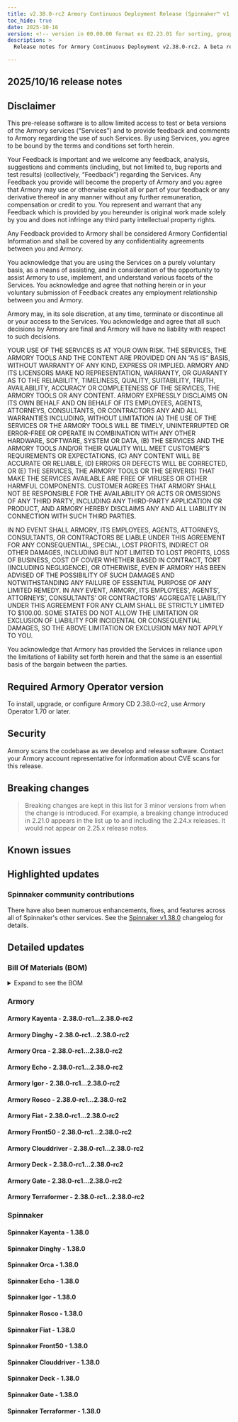 ```yaml
---
title: v2.38.0-rc2 Armory Continuous Deployment Release (Spinnaker™ v1.38.0)
toc_hide: true
date: 2025-10-16
version: <!-- version in 00.00.00 format ex 02.23.01 for sorting, grouping -->
description: >
  Release notes for Armory Continuous Deployment v2.38.0-rc2. A beta release is not meant for installation in production environments.

---
```


## 2025/10/16 release notes

## Disclaimer

This pre-release software is to allow limited access to test or beta versions of the Armory services (“Services”) and to provide feedback and comments to Armory regarding the use of such Services. By using Services, you agree to be bound by the terms and conditions set forth herein.

Your Feedback is important and we welcome any feedback, analysis, suggestions and comments (including, but not limited to, bug reports and test results) (collectively, “Feedback”) regarding the Services. Any Feedback you provide will become the property of Armory and you agree that Armory may use or otherwise exploit all or part of your feedback or any derivative thereof in any manner without any further remuneration, compensation or credit to you. You represent and warrant that any Feedback which is provided by you hereunder is original work made solely by you and does not infringe any third party intellectual property rights.

Any Feedback provided to Armory shall be considered Armory Confidential Information and shall be covered by any confidentiality agreements between you and Armory.

You acknowledge that you are using the Services on a purely voluntary basis, as a means of assisting, and in consideration of the opportunity to assist Armory to use, implement, and understand various facets of the Services. You acknowledge and agree that nothing herein or in your voluntary submission of Feedback creates any employment relationship between you and Armory.

Armory may, in its sole discretion, at any time, terminate or discontinue all or your access to the Services. You acknowledge and agree that all such decisions by Armory are final and Armory will have no liability with respect to such decisions.

YOUR USE OF THE SERVICES IS AT YOUR OWN RISK. THE SERVICES, THE ARMORY TOOLS AND THE CONTENT ARE PROVIDED ON AN “AS IS” BASIS, WITHOUT WARRANTY OF ANY KIND, EXPRESS OR IMPLIED. ARMORY AND ITS LICENSORS MAKE NO REPRESENTATION, WARRANTY, OR GUARANTY AS TO THE RELIABILITY, TIMELINESS, QUALITY, SUITABILITY, TRUTH, AVAILABILITY, ACCURACY OR COMPLETENESS OF THE SERVICES, THE ARMORY TOOLS OR ANY CONTENT. ARMORY EXPRESSLY DISCLAIMS ON ITS OWN BEHALF AND ON BEHALF OF ITS EMPLOYEES, AGENTS, ATTORNEYS, CONSULTANTS, OR CONTRACTORS ANY AND ALL WARRANTIES INCLUDING, WITHOUT LIMITATION (A) THE USE OF THE SERVICES OR THE ARMORY TOOLS WILL BE TIMELY, UNINTERRUPTED OR ERROR-FREE OR OPERATE IN COMBINATION WITH ANY OTHER HARDWARE, SOFTWARE, SYSTEM OR DATA, (B) THE SERVICES AND THE ARMORY TOOLS AND/OR THEIR QUALITY WILL MEET CUSTOMER”S REQUIREMENTS OR EXPECTATIONS, (C) ANY CONTENT WILL BE ACCURATE OR RELIABLE, (D) ERRORS OR DEFECTS WILL BE CORRECTED, OR (E) THE SERVICES, THE ARMORY TOOLS OR THE SERVER(S) THAT MAKE THE SERVICES AVAILABLE ARE FREE OF VIRUSES OR OTHER HARMFUL COMPONENTS. CUSTOMER AGREES THAT ARMORY SHALL NOT BE RESPONSIBLE FOR THE AVAILABILITY OR ACTS OR OMISSIONS OF ANY THIRD PARTY, INCLUDING ANY THIRD-PARTY APPLICATION OR PRODUCT, AND ARMORY HEREBY DISCLAIMS ANY AND ALL LIABILITY IN CONNECTION WITH SUCH THIRD PARTIES.

IN NO EVENT SHALL ARMORY, ITS EMPLOYEES, AGENTS, ATTORNEYS, CONSULTANTS, OR CONTRACTORS BE LIABLE UNDER THIS AGREEMENT FOR ANY CONSEQUENTIAL, SPECIAL, LOST PROFITS, INDIRECT OR OTHER DAMAGES, INCLUDING BUT NOT LIMITED TO LOST PROFITS, LOSS OF BUSINESS, COST OF COVER WHETHER BASED IN CONTRACT, TORT (INCLUDING NEGLIGENCE), OR OTHERWISE, EVEN IF ARMORY HAS BEEN ADVISED OF THE POSSIBILITY OF SUCH DAMAGES AND NOTWITHSTANDING ANY FAILURE OF ESSENTIAL PURPOSE OF ANY LIMITED REMEDY. IN ANY EVENT, ARMORY, ITS EMPLOYEES’, AGENTS’, ATTORNEYS’, CONSULTANTS’ OR CONTRACTORS’ AGGREGATE LIABILITY UNDER THIS AGREEMENT FOR ANY CLAIM SHALL BE STRICTLY LIMITED TO $100.00. SOME STATES DO NOT ALLOW THE LIMITATION OR EXCLUSION OF LIABILITY FOR INCIDENTAL OR CONSEQUENTIAL DAMAGES, SO THE ABOVE LIMITATION OR EXCLUSION MAY NOT APPLY TO YOU.

You acknowledge that Armory has provided the Services in reliance upon the limitations of liability set forth herein and that the same is an essential basis of the bargain between the parties.


## Required Armory Operator version

To install, upgrade, or configure Armory CD 2.38.0-rc2, use Armory Operator 1.70 or later.

## Security

Armory scans the codebase as we develop and release software. Contact your Armory account representative for information about CVE scans for this release.

## Breaking changes
<!-- Copy/paste from the previous version if there are recent ones. We can drop breaking changes after 3 minor versions. Add new ones from OSS and Armory. -->

> Breaking changes are kept in this list for 3 minor versions from when the change is introduced. For example, a breaking change introduced in 2.21.0 appears in the list up to and including the 2.24.x releases. It would not appear on 2.25.x release notes.

## Known issues
<!-- Copy/paste known issues from the previous version if they're not fixed. Add new ones from OSS and Armory. If there aren't any issues, state that so readers don't think we forgot to fill out this section. -->

## Highlighted updates

<!--
Each item category (such as UI) under here should be an h3 (###). List the following info that service owners should be able to provide:
- Major changes or new features we want to call out for Armory and OSS. Changes should be grouped under end user understandable sections. For example, instead of Deck, use UI. Instead of Fiat, use Permissions.
- Fixes to any known issues from previous versions that we have in release notes. These can all be grouped under a Fixed issues H3.
-->




###  Spinnaker community contributions

There have also been numerous enhancements, fixes, and features across all of Spinnaker's other services. See the
[Spinnaker v1.38.0](https://www.spinnaker.io/changelogs/1.38.0-changelog/) changelog for details.

## Detailed updates

### Bill Of Materials (BOM)

<details><summary>Expand to see the BOM</summary>
<pre class="highlight">
<code>artifactSources:
  dockerRegistry: docker.io/armory
dependencies:
  redis:
    commit: null
    version: 2:2.8.4-2
services:
  clouddriver:
    commit: 84dd609c94a99524dd30604d3cd10b24a08a9bfa
    version: 2.38.0-rc2
  deck:
    commit: 84dd609c94a99524dd30604d3cd10b24a08a9bfa
    version: 2.38.0-rc2
  dinghy:
    commit: babaa4704f1df8a6f6b42e533716396c8a0f529b
    version: 2.38.0-rc2
  echo:
    commit: 84dd609c94a99524dd30604d3cd10b24a08a9bfa
    version: 2.38.0-rc2
  fiat:
    commit: 84dd609c94a99524dd30604d3cd10b24a08a9bfa
    version: 2.38.0-rc2
  front50:
    commit: 84dd609c94a99524dd30604d3cd10b24a08a9bfa
    version: 2.38.0-rc2
  gate:
    commit: 84dd609c94a99524dd30604d3cd10b24a08a9bfa
    version: 2.38.0-rc2
  igor:
    commit: 84dd609c94a99524dd30604d3cd10b24a08a9bfa
    version: 2.38.0-rc2
  kayenta:
    commit: 84dd609c94a99524dd30604d3cd10b24a08a9bfa
    version: 2.38.0-rc2
  monitoring-daemon:
    commit: null
    version: 2.26.0
  monitoring-third-party:
    commit: null
    version: 2.26.0
  orca:
    commit: 84dd609c94a99524dd30604d3cd10b24a08a9bfa
    version: 2.38.0-rc2
  rosco:
    commit: 84dd609c94a99524dd30604d3cd10b24a08a9bfa
    version: 2.38.0-rc2
  terraformer:
    commit: babaa4704f1df8a6f6b42e533716396c8a0f529b
    version: 2.38.0-rc2
timestamp: "2025-10-16 11:21:28"
version: 2.38.0-rc2
</code>
</pre>
</details>

### Armory


#### Armory Kayenta - 2.38.0-rc1...2.38.0-rc2


#### Armory Dinghy - 2.38.0-rc1...2.38.0-rc2


#### Armory Orca - 2.38.0-rc1...2.38.0-rc2


#### Armory Echo - 2.38.0-rc1...2.38.0-rc2


#### Armory Igor - 2.38.0-rc1...2.38.0-rc2


#### Armory Rosco - 2.38.0-rc1...2.38.0-rc2


#### Armory Fiat - 2.38.0-rc1...2.38.0-rc2


#### Armory Front50 - 2.38.0-rc1...2.38.0-rc2


#### Armory Clouddriver - 2.38.0-rc1...2.38.0-rc2


#### Armory Deck - 2.38.0-rc1...2.38.0-rc2


#### Armory Gate - 2.38.0-rc1...2.38.0-rc2


#### Armory Terraformer - 2.38.0-rc1...2.38.0-rc2



### Spinnaker


#### Spinnaker Kayenta - 1.38.0


#### Spinnaker Dinghy - 1.38.0


#### Spinnaker Orca - 1.38.0


#### Spinnaker Echo - 1.38.0


#### Spinnaker Igor - 1.38.0


#### Spinnaker Rosco - 1.38.0


#### Spinnaker Fiat - 1.38.0


#### Spinnaker Front50 - 1.38.0


#### Spinnaker Clouddriver - 1.38.0


#### Spinnaker Deck - 1.38.0


#### Spinnaker Gate - 1.38.0


#### Spinnaker Terraformer - 1.38.0



